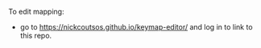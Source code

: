 To edit mapping:
- go to https://nickcoutsos.github.io/keymap-editor/ and log in to link to this repo.

